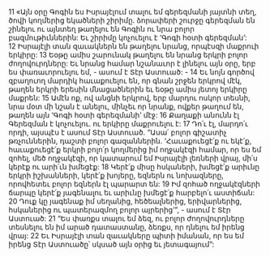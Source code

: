 11 «Այն օրը Գոգին ես Իսրայէլում տալու եմ գերեզմանի յայտնի տեղ, ծովի կողմերից եկածների շիրիմը. ձորափերի շուրջը գերեզման են շինելու ու այնտեղ թաղելու են Գոգին ու նրա բոլոր բազմութիւններին: Եւ շիրիմը կոչուելու է ‘Գոգի հօտի գերեզման’: 12 Իսրայէլի տան զաւակներն են թաղելու նրանց, որպէսզի մաքրուի երկիրը: 13 Եօթը ամիս շարունակ թաղելու են նրանց երկրի բոլոր ժողովուրդները: Եւ նրանց համար նշանաւոր է լինելու այն օրը, երբ ես փառաւորուելու եմ, - ասում է Տէր Աստուած: - 14 Եւ նոյն գործով զբաղուող մարդիկ հաւաքուելու են, որ գնան շրջեն երկրով մէկ, թաղեն երկրի երեսին մնացածներին եւ եօթը ամիս յետոյ երկիրը մաքրեն: 15 Ամէն ոք, ով անցնի երկրով, երբ մարդու ոսկոր տեսնի, նրա մօտ մի նշան է անելու, մինչեւ որ նրանք, ովքեր թաղում են, թաղեն այն ‘Գոգի հօտի գերեզմանի’ մէջ: 16 Քաղաքի անունն էլ Գերեզման է կոչուելու. ու երկիրը մաքրուելու է: 17 Դո՛ւ էլ, մարդո՛ւ որդի, այսպէս է ասում Տէր Աստուած. “Ասա՛ բոլոր գիշատիչ թռչուններին, դաշտի բոլոր գազաններին. ‘Հաւաքուեցէ՛ք ու եկէ՛ք, հաւաքուեցէ՛ք երկրի բոլո՛ր կողմերից իմ ողջակէզի համար, որ ես եմ զոհել, մեծ ողջակէզի, որ կատարում եմ Իսրայէլի լեռների վրայ, մի՛ս կերէք ու արի՛ւն խմեցէք: 18 Կերէ՛ք միսը հսկաների, խմեցէ՛ք արիւնը երկրի իշխանների, կերէ՛ք խոյերը, եզներն ու նոխազները, որովհետեւ բոլոր եզներն էլ պարարտ են: 19 Իմ զոհած ողջակէզների ճարպը կերէ՛ք յագենալու եւ արիւնը խմեցէ՛ք հարբելո՛ւ աստիճան: 20 Դուք կը յագենաք իմ սեղանից, հեծեալներից, երիվարներից, հսկաներից ու պատերազմող բոլոր այրերից’”, - ասում է Տէր Աստուած:
21 “Ես փառքս տալու եմ ձեզ, ու բոլոր ժողովուրդները տեսնելու են իմ արած դատաստանը, ձեռքս, որ դնելու եմ իրենց վրայ: 22 Եւ Իսրայէլի տան զաւակները պիտի իմանան, որ ես եմ իրենց Տէր Աստուածը՝ սկսած այն օրից եւ յետագայում”:
